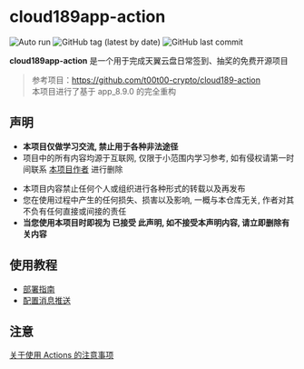 # cloud189app-action
![Auto run](https://github.com/xtyuns/cloud189app-action/workflows/Auto%20run/badge.svg)
![GitHub tag (latest by date)](https://img.shields.io/github/v/tag/xtyuns/cloud189app-action?label=version)
![GitHub last commit](https://img.shields.io/github/last-commit/xtyuns/cloud189app-action?color=orange)

**cloud189app-action** 是一个用于完成天翼云盘日常签到、抽奖的免费开源项目
> 参考项目：https://github.com/t00t00-crypto/cloud189-action  
>本项目进行了基于 app_8.9.0 的完全重构


## 声明
- **本项目仅做学习交流, 禁止用于各种非法途径**
- 项目中的所有内容均源于互联网, 仅限于小范围内学习参考, 如有侵权请第一时间联系 [本项目作者](https://github.com/xtyuns) 进行删除

+ 本项目内容禁止任何个人或组织进行各种形式的转载以及再发布
+ 您在使用过程中产生的任何损失、损害以及影响, 一概与本仓库无关, 作者对其不负有任何直接或间接的责任
+ **当您使用本项目时即视为 已接受 此声明, 如不接受本声明内容, 请立即删除有关内容**

## 使用教程
- [部署指南](docs/deploy.md)
- [配置消息推送](docs/message_push.md)


## 注意
[关于使用 Actions 的注意事项](https://github.com/xtyuns/cloud189app-action/issues/15)